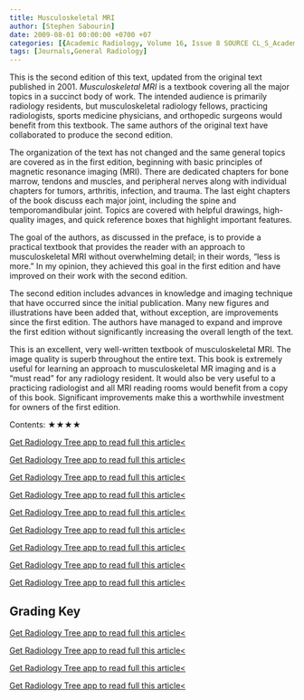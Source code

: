 ```yaml
---
title: Musculoskeletal MRI
author: [Stephen Sabourin]
date: 2009-08-01 00:00:00 +0700 +07
categories: [{Academic Radiology, Volume 16, Issue 8 SOURCE CL_S_AcademicRadiologyVolume16Issue8 1}]
tags: [Journals,General Radiology]
---
```

This is the second edition of this text, updated from the original text published in 2001. _Musculoskeletal MRI_ is a textbook covering all the major topics in a succinct body of work. The intended audience is primarily radiology residents, but musculoskeletal radiology fellows, practicing radiologists, sports medicine physicians, and orthopedic surgeons would benefit from this textbook. The same authors of the original text have collaborated to produce the second edition.

The organization of the text has not changed and the same general topics are covered as in the first edition, beginning with basic principles of magnetic resonance imaging (MRI). There are dedicated chapters for bone marrow, tendons and muscles, and peripheral nerves along with individual chapters for tumors, arthritis, infection, and trauma. The last eight chapters of the book discuss each major joint, including the spine and temporomandibular joint. Topics are covered with helpful drawings, high-quality images, and quick reference boxes that highlight important features.

The goal of the authors, as discussed in the preface, is to provide a practical textbook that provides the reader with an approach to musculoskeletal MRI without overwhelming detail; in their words, “less is more.” In my opinion, they achieved this goal in the first edition and have improved on their work with the second edition.

The second edition includes advances in knowledge and imaging technique that have occurred since the initial publication. Many new figures and illustrations have been added that, without exception, are improvements since the first edition. The authors have managed to expand and improve the first edition without significantly increasing the overall length of the text.

This is an excellent, very well-written textbook of musculoskeletal MRI. The image quality is superb throughout the entire text. This book is extremely useful for learning an approach to musculoskeletal MR imaging and is a “must read” for any radiology resident. It would also be very useful to a practicing radiologist and all MRI reading rooms would benefit from a copy of this book. Significant improvements make this a worthwhile investment for owners of the first edition.

Contents: ★★★★

[Get Radiology Tree app to read full this article<](https://clinicalpub.com/app)

[Get Radiology Tree app to read full this article<](https://clinicalpub.com/app)

[Get Radiology Tree app to read full this article<](https://clinicalpub.com/app)

[Get Radiology Tree app to read full this article<](https://clinicalpub.com/app)

[Get Radiology Tree app to read full this article<](https://clinicalpub.com/app)

[Get Radiology Tree app to read full this article<](https://clinicalpub.com/app)

[Get Radiology Tree app to read full this article<](https://clinicalpub.com/app)

[Get Radiology Tree app to read full this article<](https://clinicalpub.com/app)

[Get Radiology Tree app to read full this article<](https://clinicalpub.com/app)

## Grading Key

[Get Radiology Tree app to read full this article<](https://clinicalpub.com/app)

[Get Radiology Tree app to read full this article<](https://clinicalpub.com/app)

[Get Radiology Tree app to read full this article<](https://clinicalpub.com/app)

[Get Radiology Tree app to read full this article<](https://clinicalpub.com/app)